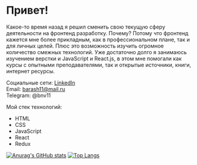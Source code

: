 # Привет!
Какое-то время назад я решил сменить свою текущую сферу деятельности на фронтенд разработку. Почему? Потому что фронтенд кажется мне более прикладным, как в профессиональном плане, так и для личных целей. Плюс это возможность изучить огромное количество смежных технологий. Уже достаточно долго я занимаюсь изучением верстки и JavaScript и React.js, в этом мне помогали как курсы с опытными преподавателями, так и открытые источники, книги, интернет ресурсы.

Социальные сети: [LinkedIn](https://www.linkedin.com/in/%D0%BD%D0%B8%D0%BA%D0%BE%D0%BB%D0%B0%D0%B9-%D0%B1%D0%B0%D1%80%D0%B0%D1%88%D0%BA%D0%BE%D0%B2-4268b2bb/)<br>
Email: barash11@mail.ru<br>
Telegram: @bnv11<br>

Мой стек технологий:
* HTML
* CSS
* JavaScript
* React
* Redux

[![Anurag's GitHub stats](https://github-readme-stats.vercel.app/api?username=nebunohu&hide=issues)](https://github.com/nebunohu)
[![Top Langs](https://github-readme-stats.vercel.app/api/top-langs/?username=nebunohu&layout=compact&hide=c)](https://github.com/nebunohu)

<!--
**nebunohu/nebunohu** is a ✨ _special_ ✨ repository because its `README.md` (this file) appears on your GitHub profile.

Here are some ideas to get you started:

- 🔭 I’m currently working on ...
- 🌱 I’m currently learning ...
- 👯 I’m looking to collaborate on ...
- 🤔 I’m looking for help with ...
- 💬 Ask me about ...
- 📫 How to reach me: ...
- 😄 Pronouns: ...
- ⚡ Fun fact: ...
-->
